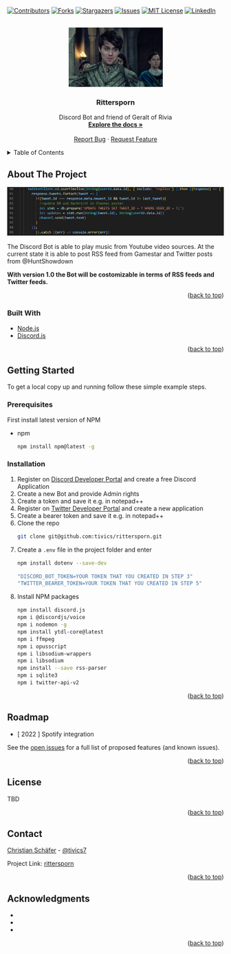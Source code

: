 <div id="top"></div>

[![Contributors][contributors-shield]][contributors-url]
[![Forks][forks-shield]][forks-url]
[![Stargazers][stars-shield]][stars-url]
[![Issues][issues-shield]][issues-url]
[![MIT License][license-shield]][license-url]
[![LinkedIn][linkedin-shield]][linkedin-url]



<!-- PROJECT LOGO -->
<br />
<div align="center">
  <a href="https://github.com/tivics/rittersporn">
    <img src="images/jaskier.png" alt="Logo" width="219" height="138">
  </a>

<h3 align="center">Rittersporn</h3>

  <p align="center">
    Discord Bot and friend of Geralt of Rivia 
    <br />
    <a href="https://github.com/tivics/rittersporn"><strong>Explore the docs »</strong></a>
    <br />
    <br />
    <a href="https://github.com/tivics/rittersporn/issues">Report Bug</a>
    ·
    <a href="https://github.com/tivics/rittersporn/issues">Request Feature</a>
  </p>
</div>



<!-- TABLE OF CONTENTS -->
<details>
  <summary>Table of Contents</summary>
  <ol>
    <li>
      <a href="#about-the-project">About The Project</a>
      <ul>
        <li><a href="#built-with">Built With</a></li>
      </ul>
    </li>
    <li>
      <a href="#getting-started">Getting Started</a>
      <ul>
        <li><a href="#prerequisites">Prerequisites</a></li>
        <li><a href="#installation">Installation</a></li>
      </ul>
    </li>
    <li><a href="#roadmap">Roadmap</a></li>
    <li><a href="#license">License</a></li>
    <li><a href="#contact">Contact</a></li>
    <li><a href="#acknowledgments">Acknowledgments</a></li>
  </ol>
</details>



<!-- ABOUT THE PROJECT -->
## About The Project

[![Product Name Screen Shot][product-screenshot]](https://github.com/tivics/rittersporn/)

The Discord Bot is able to play music from Youtube video sources. 
At the current state it is able to post RSS feed from Gamestar and Twitter posts from @HuntShowdown

<b>With version 1.0 the Bot will be costomizable in terms of RSS feeds and Twitter feeds.</b>

<p align="right">(<a href="#top">back to top</a>)</p>



### Built With

* [Node.js](https://nodejs.org)
* [Discord.js](https://discord.js.org/#/)

<p align="right">(<a href="#top">back to top</a>)</p>



<!-- GETTING STARTED -->
## Getting Started

To get a local copy up and running follow these simple example steps.

### Prerequisites

First install latest version of NPM
* npm
  ```sh
  npm install npm@latest -g
  ```
 
### Installation

1. Register on [Discord Developer Portal](https://discord.com/developers/applications) and create a free Discord Application 
2. Create a new Bot and provide Admin rights
3. Create a token and save it e.g. in notepad++
4. Register on [Twitter Developer Portal](https://developer.twitter.com/en/portal/) and create a new application
5. Create a bearer token and save it e.g. in notepad++
6. Clone the repo
   ```sh
   git clone git@github.com:tivics/rittersporn.git
   ```
7. Create a `.env` file in the project folder and enter
   ```sh 
   npm install dotenv --save-dev
   ```
   ```js
   "DISCORD_BOT_TOKEN=YOUR TOKEN THAT YOU CREATED IN STEP 3"
   "TWITTER_BEARER_TOKEN=YOUR TOKEN THAT YOU CREATED IN STEP 5"
   ```
8. Install NPM packages
   ```sh
   npm install discord.js
   npm i @discordjs/voice
   npm i nodemon -g
   npm install ytdl-core@latest
   npm i ffmpeg
   npm i opusscript 
   npm i libsodium-wrappers
   npm i libsodium
   npm install --save rss-parser
   npm i sqlite3
   npm i twitter-api-v2
   ```


<p align="right">(<a href="#top">back to top</a>)</p>



<!-- ROADMAP -->
## Roadmap

- [ 2022 ] Spotify integration

See the [open issues](https://github.com/tivics/rittersporn/issues) for a full list of proposed features (and known issues).

<p align="right">(<a href="#top">back to top</a>)</p>



<!-- LICENSE -->
## License
<!-- Distributed under the MIT License. See `LICENSE.txt` for more information. -->

TBD

<p align="right">(<a href="#top">back to top</a>)</p>



<!-- CONTACT -->
## Contact

<a href="mailto:christian.schaefer.07@gmail.com">Christian Schäfer</a> - [@tivics7](https://twitter.com/tivics7)

Project Link: [rittersporn](https://github.com/tivics/rittersporn)

<p align="right">(<a href="#top">back to top</a>)</p>



<!-- ACKNOWLEDGMENTS -->
## Acknowledgments

* []()
* []()
* []()

<p align="right">(<a href="#top">back to top</a>)</p>



<!-- MARKDOWN LINKS & IMAGES -->
<!-- https://www.markdownguide.org/basic-syntax/#reference-style-links -->
[contributors-shield]: https://img.shields.io/github/contributors/tivics/rittersporn.svg?style=for-the-badge
[contributors-url]: https://github.com/tivics/rittersporn/graphs/contributors
[forks-shield]: https://img.shields.io/github/forks/tivics/rittersporn.svg?style=for-the-badge
[forks-url]: https://github.com/tivics/rittersporn/network/members
[stars-shield]: https://img.shields.io/github/stars/tivics/rittersporn.svg?style=for-the-badge
[stars-url]: https://github.com/tivics/rittersporn/stargazers
[issues-shield]: https://img.shields.io/github/issues/tivics/rittersporn.svg?style=for-the-badge
[issues-url]: https://github.com/tivics/rittersporn/issues
[license-shield]: https://img.shields.io/github/license/tivics/rittersporn.svg?style=for-the-badge
[license-url]: https://github.com/tivics/rittersporn/blob/master/LICENSE.txt
[linkedin-shield]: https://img.shields.io/badge/-LinkedIn-black.svg?style=for-the-badge&logo=linkedin&colorB=555
[linkedin-url]: https://linkedin.com/in/christian-schäfer-a9818012a/
[product-screenshot]: images/product.png